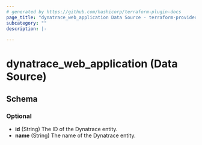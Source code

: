 ```yaml
---
# generated by https://github.com/hashicorp/terraform-plugin-docs
page_title: "dynatrace_web_application Data Source - terraform-provider-dynatrace"
subcategory: ""
description: |-
  
---
```


# dynatrace_web_application (Data Source)





<!-- schema generated by tfplugindocs -->
## Schema

### Optional

- **id** (String) The ID of the Dynatrace entity.
- **name** (String) The name of the Dynatrace entity.


